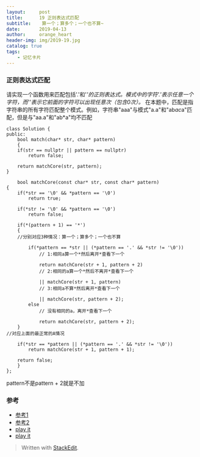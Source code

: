 ```yaml
---
layout:     post
title:      19 正则表达式匹配
subtitle:    算一个；算多个；一个也不算~
date:       2019-04-13
author:     orange_heart
header-img: img/2019-19.jpg
catalog: true
tags:
    - 记忆卡片
---
```


### 正则表达式匹配

请实现一个函数用来匹配包括'.'和'*'*的正则表达式*。*模式中的字符'.'表示任意一个字符，而'*'*表示它前面的字符可以出现任意次（包含0次）*。* 在本题中，匹配是指字符串的所有字符匹配整个模式。例如，字符串"aaa"与模式"a.a"和"ab*ac*a"匹配，但是与"aa.a"和"ab*a"均不匹配

```objc
class Solution {
public:
    bool match(char* str, char* pattern)
    {
    if(str == nullptr || pattern == nullptr)
        return false;

    return matchCore(str, pattern);
}

    bool matchCore(const char* str, const char* pattern)
{
    if(*str == '\0' && *pattern == '\0')
        return true;

    if(*str != '\0' && *pattern == '\0')
        return false;

    if(*(pattern + 1) == '*')
    {  
    //分别对应3种情况：算一个；算多个；一个也不算
    
        if(*pattern == *str || (*pattern == '.' && *str != '\0'))  
            // 1:相同a算一个*然后离开*查看下一个
            
            return matchCore(str + 1, pattern + 2)  
            // 2:相同的a算一个*然后不离开*查看下一个
            
            || matchCore(str + 1, pattern)  
            // 3:相同a不算*然后离开*查看下一个 
            
            || matchCore(str, pattern + 2);
        else  
            // 没有相同的a，离开*查看下一个
            
            return matchCore(str, pattern + 2);
    }  
//对应上面的最正常的A情况

    if(*str == *pattern || (*pattern == '.' && *str != '\0'))
        return matchCore(str + 1, pattern + 1);

    return false;
    }
};
```
pattern不是pattern + 2就是不加

### 参考

- [参考1](https://github.com/zhedahht/CodingInterviewChinese2)
- [参考2](https://github.com/gatieme/CodingInterviews)
- [play it](https://www.nowcoder.com/practice/45327ae22b7b413ea21df13ee7d6429c?tpId=13&tqId=11205&rp=2&ru=/ta/coding-interviews&qru=/ta/coding-interviews/question-ranking)
- [play it](https://leetcode.com/problems/regular-expression-matching/)



> Written with [StackEdit](https://stackedit.io/).
<!--stackedit_data:
eyJoaXN0b3J5IjpbLTU5Mjg3MjQ0NSwxMzE2MzQ3NjMxLC00OD
YwNjc4OThdfQ==
-->